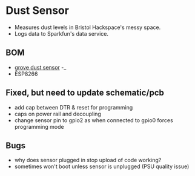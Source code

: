 # Dust Sensor

* Measures dust levels in Bristol Hackspace's messy space. 
* Logs data to Sparkfun's data service.

## BOM

* [grove dust sensor](http://www.seeedstudio.com/wiki/Grove_-_Dust_Sensor) -_
* ESP8266

## Fixed, but need to update schematic/pcb

* add cap between DTR & reset for programming
* caps on power rail and decoupling
* change sensor pin to gpio2 as when connected to gpio0 forces programming mode

## Bugs

* why does sensor plugged in stop upload of code working?
* sometimes won't boot unless sensor is unplugged (PSU quality issue)
